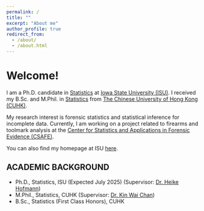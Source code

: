 ```yaml
---
permalink: /
title: ""
excerpt: "About me"
author_profile: true
redirect_from: 
  - /about/
  - /about.html
---
```



# Welcome!

I am a Ph.D. candidate in [Statistics](https://www.stat.iastate.edu/) at [Iowa State University (ISU)](https://www.iastate.edu/).
I received my B.Sc. and M.Phil. in [Statistics](https://www.sta.cuhk.edu.hk/) from [The Chinese University of Hong Kong (CUHK)](https://www.cuhk.edu.hk/english/index.html).

My research interest is forensic statistics and statistical inference for incomplete data.
Currently,
I am working on a project related to firearms and toolmark analysis at the [Center for Statistics and Applications in Forensic Evidence (CSAFE)](https://forensicstats.org/).

You can also find my homepage at ISU [here](https://www.stat.iastate.edu/people/yuhang-lin).


## ACADEMIC BACKGROUND

- Ph.D., Statistics, ISU (Expected July 2025) (Supervisor: [Dr. Heike Hofmann](https://www.stat.iastate.edu/people/heike-hofmann))
- M.Phil., Statistics, CUHK (Supervisor: [Dr. Kin Wai Chan](http://www.sta.cuhk.edu.hk/peoples/kwchan/))
- B.Sc., Statistics (First Class Honors), CUHK
